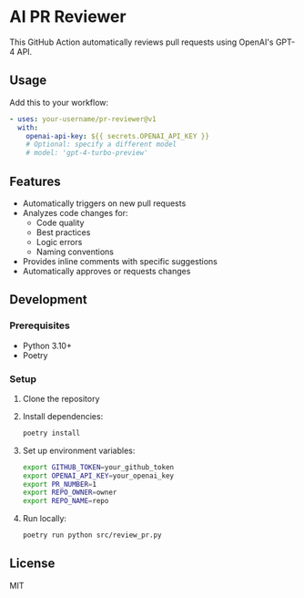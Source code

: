 # AI PR Reviewer

This GitHub Action automatically reviews pull requests using OpenAI's GPT-4 API.

## Usage

Add this to your workflow:

```yaml
- uses: your-username/pr-reviewer@v1
  with:
    openai-api-key: ${{ secrets.OPENAI_API_KEY }}
    # Optional: specify a different model
    # model: 'gpt-4-turbo-preview'
```

## Features

- Automatically triggers on new pull requests
- Analyzes code changes for:
  - Code quality
  - Best practices
  - Logic errors
  - Naming conventions
- Provides inline comments with specific suggestions
- Automatically approves or requests changes

## Development

### Prerequisites

- Python 3.10+
- Poetry

### Setup

1. Clone the repository
2. Install dependencies:
   ```bash
   poetry install
   ```

3. Set up environment variables:
   ```bash
   export GITHUB_TOKEN=your_github_token
   export OPENAI_API_KEY=your_openai_key
   export PR_NUMBER=1
   export REPO_OWNER=owner
   export REPO_NAME=repo
   ```

4. Run locally:
   ```bash
   poetry run python src/review_pr.py
   ```

## License

MIT 